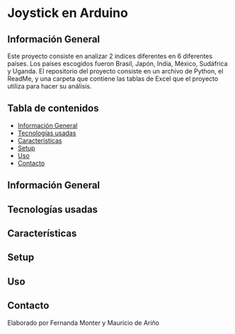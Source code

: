 # Joystick en Arduino
## Información General
Este proyecto consiste en analizar 2 índices diferentes en 6 diferentes países. Los países escogidos fueron Brasil, Japón, India, México, Sudáfrica y Uganda.
El repositorio del proyecto consiste en un archivo de Python, el ReadMe, y una carpeta que contiene las tablas de Excel que el proyecto utiliza para hacer su análisis. 
## Tabla de contenidos 
* [Información General](#información-general)
* [Tecnologías usadas](#tecnologías-usadas)
* [Características](#características)
* [Setup](#setup)
* [Uso](#uso)
* [Contacto](#contacto)
## Información General
## Tecnologías usadas
## Características
## Setup
## Uso
## Contacto
Elaborado por Fernanda Monter y Mauricio de Ariño
